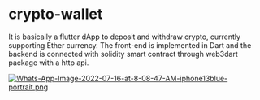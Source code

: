 # crypto-wallet

It is basically a flutter dApp to deposit and withdraw crypto, currently supporting Ether currency. The front-end is implemented in Dart and the backend is connected with solidity smart contract through web3dart package with a http api.


[![Whats-App-Image-2022-07-16-at-8-08-47-AM-iphone13blue-portrait.png](https://i.postimg.cc/VNgmVb5C/Whats-App-Image-2022-07-16-at-8-08-47-AM-iphone13blue-portrait.png)](https://postimg.cc/gwxCwjVz)
